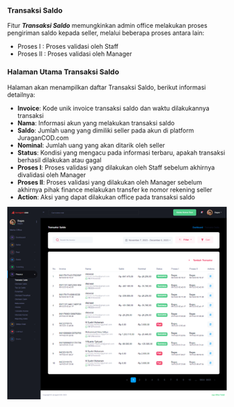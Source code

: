 ### Transaksi Saldo

Fitur <b>_Transaksi Saldo_</b> memungkinkan admin office melakukan proses pengiriman saldo kepada seller, melalui beberapa proses antara lain: <br>

- Proses I : Proses validasi oleh Staff
- Proses II : Proses validasi oleh Manager

### Halaman Utama Transaksi Saldo

Halaman akan menampilkan daftar Transaksi Saldo, berikut informasi detailnya: <br>

- <b>Invoice</b>: Kode unik invoice transaksi saldo dan waktu dilakukannya transaksi
- <b>Nama</b>: Informasi akun yang melakukan transaksi saldo
- <b>Saldo</b>: Jumlah uang yang dimiliki seller pada akun di platform JuraganCOD.com
- <b>Nominal</b>: Jumlah uang yang akan ditarik oleh seller
- <b>Status</b>: Kondisi yang mengacu pada informasi terbaru, apakah transaksi berhasil dilakukan atau gagal
- <b>Proses I</b>: Proses validasi yang dilakukan oleh Staff sebelum akhirnya divalidasi oleh Manager
- <b>Proses II</b>: Proses validasi yang dilakukan oleh Manager sebelum akhirnya pihak finance melakukan transfer ke nomor rekening seller
- <b>Action</b>: Aksi yang dapat dilakukan office pada transaksi saldo

![image](transaksi-saldo.png)
